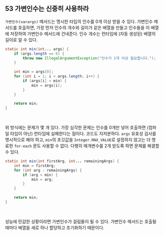 ## 53 가변인수는 신중히 사용하라

`가변인수(varargs)` 메서드는 명시한 타입의 인수를 0개 이상 받을 수 있다. 가변인수 메서드를 호출하면, 가장 먼저 인수의 개수와 길이가 같은 배열을 만들고 인수들을 이 배열에 저장하여 가변인수 메서드에 건네준다. 인수 개수는 런타임에 (자동 생성된) 배열의 길이로 알 수 있다.

```java
static int min(int... args) {
    if (args.length == 0) {
        throw new IllegalArgumentException("인수가 1개 이상 필요합니다.");
    }
    
    int min = args[0];
    for (int i = 1; i < args.length; i++) {
        if (args[i] < min) {
            min = args[i];
        }
    }
    
    return min;
}
```

<br />

위 방식에는 문제가 몇 개 있다. 가장 심각한 문제는 인수를 0개만 넣어 호출하면 (컴파일 타임이 아닌) 런타임에 실패한다는 점이다. 코드도 지저분하다. `args` 유효성 검사를 명시적으로 해야 하고, `min`의 초깃값을 `Integer.MAX_VALUE`로 설정하지 않고는 더 명료한 `for-each` 문도 사용할 수 없다. 다행히 매개변수를 2개 받도록 하면 문제를 해결할 수 있다.

```java
static int min(int firstArg, int... remainingArgs) {
    int min = firstArg;
    for (int arg : remainingArgs) {
        if (arg < min) {
            min = arg;
        }
    }
    
    return min;
}
```

<br />

성능에 민감한 상황이라면 가변인수가 걸림돌이 될 수 있다. 가변인수 메서드는 호출될 때마다 배열을 새로 하나 할당하고 초기화하기 때문이다.